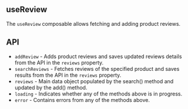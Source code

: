 ## useReview
The `useReview` composable allows fetching and adding product reviews.

## API
- `addReview` - Adds product reviews and saves updated reviews details from the API in the `reviews` property.	
- `searchReviews` - Fetches reviews of the specified product and saves results from the API in the `reviews` property.
- `reviews` - Main data object populated by the search() method and updated by the add() method.
- `loading` - Indicates whether any of the methods above is in progress.
- `error` - Contains errors from any of the methods above.
